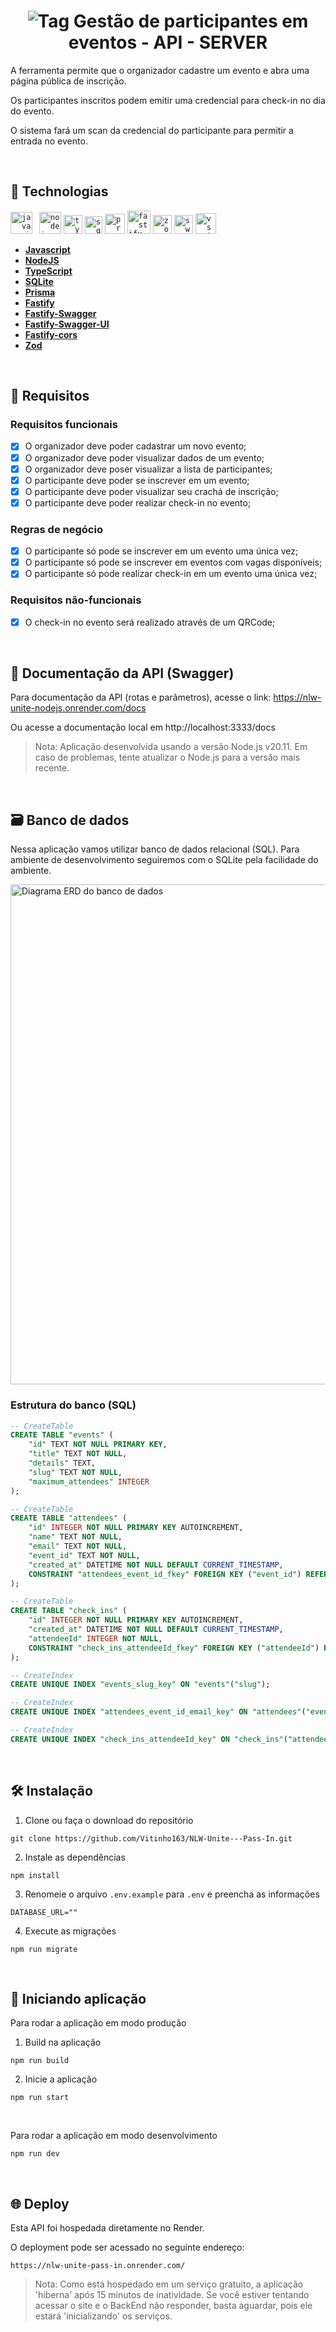 <div align="center">
    <h1>
        <img src="imagens/tag.svg" alt="Tag">
        Gestão de participantes em eventos - API - SERVER  
<!--         <img src="https://raw.githubusercontent.com/devicons/devicon/master/icons/nodejs/nodejs-original-wordmark.svg" alt="nodejs" width="40" height="40" style="border: none;"> -->
    </h1>
</div>



A ferramenta permite que o organizador cadastre um evento e abra uma página pública de inscrição.

Os participantes inscritos podem emitir uma credencial para check-in no dia do evento.

O sistema fará um scan da credencial do participante para permitir a entrada no evento.

<br>

## 🚀 Technologias
<p>
  <code><img height="35" alt="javascript logo" src="https://i0.wp.com/pt.mundobabushka.com/wp-content/uploads/sites/5/2016/03/js-logo.png?fit=500%2C500&ssl=1"></code>
  <code> <img src="https://raw.githubusercontent.com/devicons/devicon/master/icons/nodejs/nodejs-original-wordmark.svg" alt="nodejs" width="35"></code>
  <code><img height="30" alt="typescript logo" src="https://raw.githubusercontent.com/github/explore/80688e429a7d4ef2fca1e82350fe8e3517d3494d/topics/typescript/typescript.png"></code>
  <code><img height="28" alt="sqlite logo" src="https://i.postimg.cc/zXSKfSwL/sqlite.jpg"></code>
  <code><img height="32" alt="prisma logo" src="https://i.postimg.cc/769r6RLs/prisma.png"></code>
  <code><img height="37" alt="fastify logo" src="https://i.postimg.cc/N0bHxgCQ/fastify.png"></code>
  <code><img height="30" alt="zod logo" src="https://i.postimg.cc/LXLB3dPD/zod-logo.png"></code>
  <code><img height="30" alt="swagger logo" src="https://i.postimg.cc/wBSQNx13/swagger-logo.png"></code>
  <code><img height="33" alt="vs code logo" src="https://raw.githubusercontent.com/github/explore/80688e429a7d4ef2fca1e82350fe8e3517d3494d/topics/visual-studio-code/visual-studio-code.png"></code>
</p>

- **[Javascript](https://www.javascript.com/)**
- **[NodeJS](https://nodejs.org/)**
- **[TypeScript](https://www.typescriptlang.org/)**
- **[SQLite](https://www.sqlite.org/)**
- **[Prisma](https://www.prisma.io/)**
- **[Fastify](https://fastify.dev/)**
- **[Fastify-Swagger](https://github.com/fastify/fastify-swagger)**
- **[Fastify-Swagger-UI](https://github.com/fastify/fastify-swagger-ui)**
- **[Fastify-cors](https://github.com/fastify/fastify-cors)**
- **[Zod](https://zod.dev/)**

<br>


## 📑 Requisitos

### Requisitos funcionais

- [x] O organizador deve poder cadastrar um novo evento;
- [x] O organizador deve poder visualizar dados de um evento;
- [x] O organizador deve poser visualizar a lista de participantes; 
- [x] O participante deve poder se inscrever em um evento;
- [x] O participante deve poder visualizar seu crachá de inscrição;
- [x] O participante deve poder realizar check-in no evento;

### Regras de negócio

- [x] O participante só pode se inscrever em um evento uma única vez;
- [x] O participante só pode se inscrever em eventos com vagas disponíveis;
- [x] O participante só pode realizar check-in em um evento uma única vez;

### Requisitos não-funcionais

- [x] O check-in no evento será realizado através de um QRCode;

<br>

## 📝 Documentação da API (Swagger)

Para documentação da API (rotas e parâmetros), acesse o link: https://nlw-unite-nodejs.onrender.com/docs

Ou acesse a documentação local em http://localhost:3333/docs

>Nota: Aplicação  desenvolvida usando a versão Node.js v20.11. Em caso de problemas, tente atualizar o Node.js para a versão mais recente.

<br>

## 🗃️ Banco de dados

Nessa aplicação vamos utilizar banco de dados relacional (SQL). Para ambiente de desenvolvimento seguiremos com o SQLite pela facilidade do ambiente.

<img src="imagens/erd.svg" alt="Diagrama ERD do banco de dados" width="800" height="800">

<br>

### Estrutura do banco (SQL)

```sql
-- CreateTable
CREATE TABLE "events" (
    "id" TEXT NOT NULL PRIMARY KEY,
    "title" TEXT NOT NULL,
    "details" TEXT,
    "slug" TEXT NOT NULL,
    "maximum_attendees" INTEGER
);

-- CreateTable
CREATE TABLE "attendees" (
    "id" INTEGER NOT NULL PRIMARY KEY AUTOINCREMENT,
    "name" TEXT NOT NULL,
    "email" TEXT NOT NULL,
    "event_id" TEXT NOT NULL,
    "created_at" DATETIME NOT NULL DEFAULT CURRENT_TIMESTAMP,
    CONSTRAINT "attendees_event_id_fkey" FOREIGN KEY ("event_id") REFERENCES "events" ("id") ON DELETE RESTRICT ON UPDATE CASCADE
);

-- CreateTable
CREATE TABLE "check_ins" (
    "id" INTEGER NOT NULL PRIMARY KEY AUTOINCREMENT,
    "created_at" DATETIME NOT NULL DEFAULT CURRENT_TIMESTAMP,
    "attendeeId" INTEGER NOT NULL,
    CONSTRAINT "check_ins_attendeeId_fkey" FOREIGN KEY ("attendeeId") REFERENCES "attendees" ("id") ON DELETE RESTRICT ON UPDATE CASCADE
);

-- CreateIndex
CREATE UNIQUE INDEX "events_slug_key" ON "events"("slug");

-- CreateIndex
CREATE UNIQUE INDEX "attendees_event_id_email_key" ON "attendees"("event_id", "email");

-- CreateIndex
CREATE UNIQUE INDEX "check_ins_attendeeId_key" ON "check_ins"("attendeeId");
```

<br>

## 🛠️ Instalação

1. Clone ou faça o download do repositório
```
git clone https://github.com/Vitinho163/NLW-Unite---Pass-In.git
```

2. Instale as dependências
```
npm install
```

3. Renomeie o arquivo `.env.example` para `.env` e preencha as informações
```
DATABASE_URL=""
```

4. Execute as migrações
```
npm run migrate
```

<br>

## 🚀 Iniciando aplicação

Para rodar a aplicação em modo produção

1. Build na aplicação
```
npm run build
```

2. Inicie a aplicação
```
npm run start
```

<br>

Para rodar a aplicação em modo desenvolvimento
```
npm run dev
```

<br>

## 🌐 Deploy

Esta API foi hospedada diretamente no Render.

O deployment pode ser acessado no seguinte endereço:
```
https://nlw-unite-pass-in.onrender.com/
```

>Nota: Como está hospedado em um serviço gratuito, a aplicação 'hiberna' após 15 minutos de inatividade. Se você estiver tentando acessar o site e o BackEnd não responder, basta aguardar, pois ele estará 'inicializando' os serviços.
